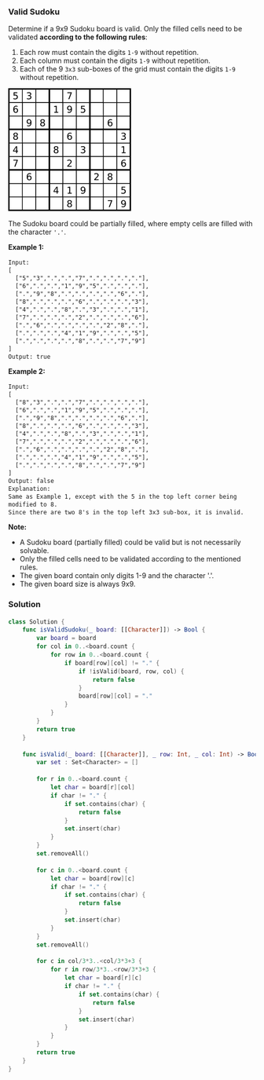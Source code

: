 
### Valid Sudoku

Determine if a 9x9 Sudoku board is valid. Only the filled cells need to be validated __according to the following rules__:

1. Each row must contain the digits `1-9` without repetition.
2. Each column must contain the digits `1-9` without repetition.
3. Each of the 9 `3x3` sub-boxes of the grid must contain the digits `1-9` without repetition.

![A partially filled sudoku which is valid.](images/question_36.png)

The Sudoku board could be partially filled, where empty cells are filled with the character `'.'`.

__Example 1:__
```
Input:
[
  ["5","3",".",".","7",".",".",".","."],
  ["6",".",".","1","9","5",".",".","."],
  [".","9","8",".",".",".",".","6","."],
  ["8",".",".",".","6",".",".",".","3"],
  ["4",".",".","8",".","3",".",".","1"],
  ["7",".",".",".","2",".",".",".","6"],
  [".","6",".",".",".",".","2","8","."],
  [".",".",".","4","1","9",".",".","5"],
  [".",".",".",".","8",".",".","7","9"]
]
Output: true
```
__Example 2:__
```
Input:
[
  ["8","3",".",".","7",".",".",".","."],
  ["6",".",".","1","9","5",".",".","."],
  [".","9","8",".",".",".",".","6","."],
  ["8",".",".",".","6",".",".",".","3"],
  ["4",".",".","8",".","3",".",".","1"],
  ["7",".",".",".","2",".",".",".","6"],
  [".","6",".",".",".",".","2","8","."],
  [".",".",".","4","1","9",".",".","5"],
  [".",".",".",".","8",".",".","7","9"]
]
Output: false
Explanation: 
Same as Example 1, except with the 5 in the top left corner being modified to 8. 
Since there are two 8's in the top left 3x3 sub-box, it is invalid.
```
__Note:__

* A Sudoku board (partially filled) could be valid but is not necessarily solvable.
* Only the filled cells need to be validated according to the mentioned rules.
* The given board contain only digits 1-9 and the character '.'.
* The given board size is always 9x9.

### Solution
```Swift
class Solution {
    func isValidSudoku(_ board: [[Character]]) -> Bool {
        var board = board
        for col in 0..<board.count {
            for row in 0..<board.count {
                if board[row][col] != "." {
                    if !isValid(board, row, col) {
                        return false
                    }
                    board[row][col] = "."
                }
            }
        }
        return true
    }
    
    func isValid(_ board: [[Character]], _ row: Int, _ col: Int) -> Bool {
        var set : Set<Character> = []
        
        for r in 0..<board.count {
            let char = board[r][col]
            if char != "." {
                if set.contains(char) {
                    return false
                }
                set.insert(char)
            }
        }
        set.removeAll()
        
        for c in 0..<board.count {
            let char = board[row][c]
            if char != "." {
                if set.contains(char) {
                    return false
                }
                set.insert(char)
            }
        }
        set.removeAll()
        
        for c in col/3*3..<col/3*3+3 {
            for r in row/3*3..<row/3*3+3 {
                let char = board[r][c]
                if char != "." {
                    if set.contains(char) {
                        return false
                    }
                    set.insert(char)
                }
            }
        }
        return true
    }
}
```
